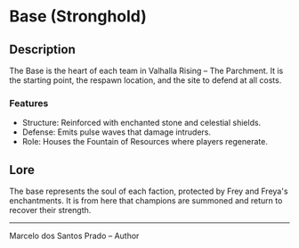# Base (Stronghold)

## Description
The Base is the heart of each team in Valhalla Rising – The Parchment. It is the starting point, the respawn location, and the site to defend at all costs.

### Features
- Structure: Reinforced with enchanted stone and celestial shields.
- Defense: Emits pulse waves that damage intruders.
- Role: Houses the Fountain of Resources where players regenerate.

## Lore
The base represents the soul of each faction, protected by Frey and Freya's enchantments. It is from here that champions are summoned and return to recover their strength.

---

Marcelo dos Santos Prado – Author
